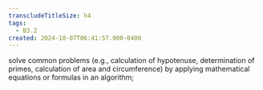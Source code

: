 ```yaml
---
transcludeTitleSize: h4
tags:
  - B3.2
created: 2024-10-07T06:41:57.000-0400
---
```

solve common problems (e.g., calculation of hypotenuse, determination of primes, calculation of area and circumference) by applying mathematical equations or formulas in an algorithm;